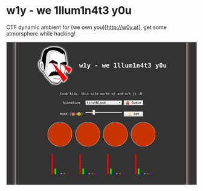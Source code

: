 # w1y - we 1llum1n4t3 y0u

CTF dynamic ambient for (we own you)[http://w0y.at], get some atmorsphere while hacking!

![screenshot](/images/screenshot.png)
